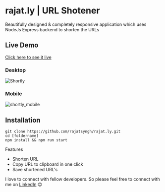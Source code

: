 # rajat.ly | URL Shotener
Beautifully designed & completely responsive application which uses NodeJs Express backend to shorten the URLs

## Live Demo
[Click here to see it live](#)

### Desktop

![Shortly](https://user-images.githubusercontent.com/36589645/68424764-b5013c00-01ca-11ea-864b-d8c6a36df9ed.gif)

### Mobile

![shortly_mobile](https://user-images.githubusercontent.com/36589645/68426138-83d63b00-01cd-11ea-9dff-e220a29ec85d.gif)

## Installation 
```
git clone https://github.com/rajatsyngh/rajat.ly.git
cd [foldername]
npm install && npm run start
```
Features
- Shorten URL
- Copy URL to clipboard in one click
- Save shortened URL's

I love to connect with fellow developers.
So please feel free to connect with me on [LinkedIn](https://www.linkedin.com/in/iamrajatsingh1/) 😊
